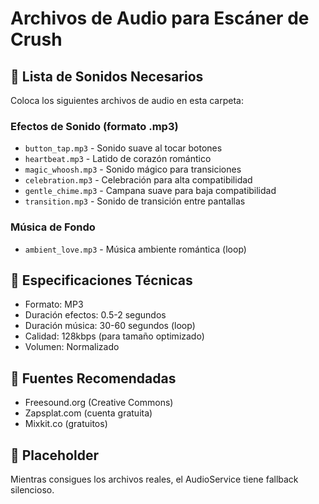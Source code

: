 # Archivos de Audio para Escáner de Crush

## 🎵 Lista de Sonidos Necesarios

Coloca los siguientes archivos de audio en esta carpeta:

### Efectos de Sonido (formato .mp3)
- `button_tap.mp3` - Sonido suave al tocar botones
- `heartbeat.mp3` - Latido de corazón romántico
- `magic_whoosh.mp3` - Sonido mágico para transiciones
- `celebration.mp3` - Celebración para alta compatibilidad
- `gentle_chime.mp3` - Campana suave para baja compatibilidad
- `transition.mp3` - Sonido de transición entre pantallas

### Música de Fondo
- `ambient_love.mp3` - Música ambiente romántica (loop)

## 🔧 Especificaciones Técnicas
- Formato: MP3
- Duración efectos: 0.5-2 segundos
- Duración música: 30-60 segundos (loop)
- Calidad: 128kbps (para tamaño optimizado)
- Volumen: Normalizado

## 📁 Fuentes Recomendadas
- Freesound.org (Creative Commons)
- Zapsplat.com (cuenta gratuita)
- Mixkit.co (gratuitos)

## 🎯 Placeholder
Mientras consigues los archivos reales, el AudioService tiene fallback silencioso.
